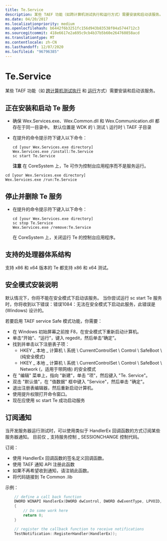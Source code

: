 ```yaml
---
title: Te.Service
description: 某些 TAEF 功能（如跨计算机测试执行和运行方式）需要安装和启动该服务。
ms.date: 04/20/2017
ms.localizationpriority: medium
ms.openlocfilehash: b6442f6b3251fc156d943b83538f04a5744712c3
ms.sourcegitcommit: 418e6617e2a695c9cb4b37b5b60e264760858acd
ms.translationtype: MT
ms.contentlocale: zh-CN
ms.lasthandoff: 12/07/2020
ms.locfileid: "96796385"
---
```

# <a name="teservice"></a>Te.Service


某些 TAEF 功能（如 [跨计算机测试执行](cross-machine-execution.md) 和 [运行](runas.md)方式）需要安装和启动该服务。

## <a name="span-idinstalling_and_starting_teservicespanspan-idinstalling_and_starting_teservicespaninstalling-and-starting-teservice"></a><span id="installing_and_starting_te.service"></span><span id="INSTALLING_AND_STARTING_TE.SERVICE"></span>正在安装和启动 Te 服务


-   确保 Wex.Services.exe、Wex.Common.dll 和 Wex.Communication.dll 都存在于同一目录中。 默认位置是 WDK 的 \\ 测试 \\ 运行时 \\ TAEF 子目录
-   在提升的命令提示符下键入以下命令：

    ``` syntax
    cd [your Wex.Services.exe directory]
    Wex.Services.exe /install:Te.Service
    sc start Te.Service
    ```

    **注意**  在 CoreSystem 上，Te 可作为控制台应用程序而不是服务运行。




``` syntax
cd [your Wex.Services.exe directory]
Wex.Services.exe /run:Te.Service
```


## <a name="span-idstopping_and_removing_teservicespanspan-idstopping_and_removing_teservicespanstopping-and-removing-teservice"></a><span id="stopping_and_removing_te.service"></span><span id="STOPPING_AND_REMOVING_TE.SERVICE"></span>停止并删除 Te 服务


-   在提升的命令提示符下键入以下命令：

    ``` syntax
    cd [your Wex.Services.exe directory]
    sc stop Te.Service
    Wex.Services.exe /remove:Te.Service
    ```

    在 CoreSystem 上，关闭运行 Te 的控制台应用程序。

## <a name="span-idprocessor_architectures_supportedspanspan-idprocessor_architectures_supportedspanspan-idprocessor_architectures_supportedspanprocessor-architectures-supported"></a><span id="Processor_Architectures_Supported"></span><span id="processor_architectures_supported"></span><span id="PROCESSOR_ARCHITECTURES_SUPPORTED"></span>支持的处理器体系结构


支持 x86 和 x64 版本的 Te 都支持 x86 和 x64 测试。

## <a name="span-idsafe_mode_installation_instructionsspanspan-idsafe_mode_installation_instructionsspanspan-idsafe_mode_installation_instructionsspansafe-mode-installation-instructions"></a><span id="Safe_Mode_Installation_Instructions"></span><span id="safe_mode_installation_instructions"></span><span id="SAFE_MODE_INSTALLATION_INSTRUCTIONS"></span>安全模式安装说明


默认情况下，你将不能在安全模式下启动该服务。 当你尝试运行 sc start Te 服务时，你将收到以下错误：错误1084：无法在安全模式下启动此服务，此错误是 (Windows) 设计的。

若要启用 TAEF service Safe 模式功能，你需要：

-   在 Windows 初始屏幕之前按 F8，在安全模式下重新启动计算机。
-   单击“开始”、“运行”，键入 regedit，然后单击“确定”。
-   找到并单击以下注册表子项：
    -   HKEY \_ 本地 \_ 计算机 \\ 系统 \\ CurrentControlSet \\ Control \\ SafeBoot \\ (纯安全模式) 
    -   HKEY \_ 本地 \_ 计算机 \\ 系统 \\ CurrentControlSet \\ Control \\ SafeBoot \\ Network (，适用于带网络) 的安全模式
-   在 "编辑" 菜单上，指向 "新建"，单击 "项"，然后键入 "Te. Service"。
-   双击 "默认值"，在 "值数据" 框中键入 "Service"，然后单击 "确定"。
-   退出注册表编辑器，然后重新启动计算机。
-   使用提升权限打开命令窗口。
-   现在应使用 sc start Te 成功启动服务

## <a name="span-idsubscribing_to_notificationsspanspan-idsubscribing_to_notificationsspanspan-idsubscribing_to_notificationsspansubscribing-to-notifications"></a><span id="Subscribing_to_Notifications"></span><span id="subscribing_to_notifications"></span><span id="SUBSCRIBING_TO_NOTIFICATIONS"></span>订阅通知


当开发服务器运行测试时，可以使用类似于 HandlerEx 回调函数的方式订阅某些服务器通知。 目前仅 \_ 支持服务控制 \_ SESSIONCHANGE 控制代码。

订阅：

-   使用 HandlerEx 回调函数的签名定义回调函数。
-   使用 TAEF 通知 API 注册此函数
-   如果不再希望收到通知，请注销此函数。
-   将代码链接到 Te Common .lib

示例：

```cpp
    // define a call back function
    DWORD WINAPI HandlerEx(DWORD dwControl, DWORD dwEventType, LPVOID, LPVOID)
    {
        // Do some work here
        return 0;
    }

    // register the callback function to receive notifications
    TestNotification::RegisterHandler(HandlerEx));
```









